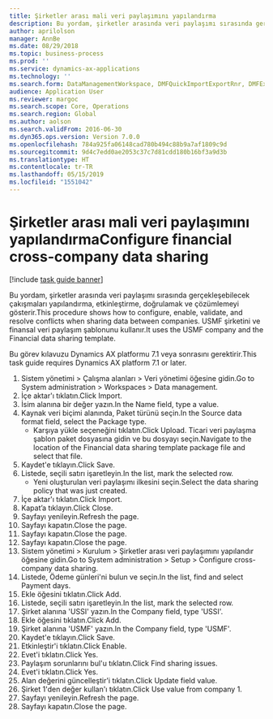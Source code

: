 ```yaml
---
title: Şirketler arası mali veri paylaşımını yapılandırma
description: Bu yordam, şirketler arasında veri paylaşımı sırasında gerçekleşebilecek çakışmaları yapılandırma, etkinleştirme, doğrulamak ve çözümlemeyi gösterir.
author: aprilolson
manager: AnnBe
ms.date: 08/29/2018
ms.topic: business-process
ms.prod: ''
ms.service: dynamics-ax-applications
ms.technology: ''
ms.search.form: DataManagementWorkspace, DMFQuickImportExportRnr, DMFExecutionHistoryWorkspace, DMFExecutionHistorySummary, DMFExecutionHistoryEntities,  SysDataSharingConfiguration, SysDataSharingDiscrepencies
audience: Application User
ms.reviewer: margoc
ms.search.scope: Core, Operations
ms.search.region: Global
ms.author: aolson
ms.search.validFrom: 2016-06-30
ms.dyn365.ops.version: Version 7.0.0
ms.openlocfilehash: 784a925fa06148cad780b494c88b9a7af1809c9d
ms.sourcegitcommit: 9d4c7edd0ae2053c37c7d81cdd180b16bf3a9d3b
ms.translationtype: HT
ms.contentlocale: tr-TR
ms.lasthandoff: 05/15/2019
ms.locfileid: "1551042"
---
```

# <a name="configure-financial-cross-company-data-sharing"></a><span data-ttu-id="d4386-103">Şirketler arası mali veri paylaşımını yapılandırma</span><span class="sxs-lookup"><span data-stu-id="d4386-103">Configure financial cross-company data sharing</span></span>

[!include [task guide banner](../../includes/task-guide-banner.md)]

<span data-ttu-id="d4386-104">Bu yordam, şirketler arasında veri paylaşımı sırasında gerçekleşebilecek çakışmaları yapılandırma, etkinleştirme, doğrulamak ve çözümlemeyi gösterir.</span><span class="sxs-lookup"><span data-stu-id="d4386-104">This procedure shows how to configure, enable, validate, and resolve conflicts when sharing data between companies.</span></span> <span data-ttu-id="d4386-105">USMF şirketini ve finansal veri paylaşım şablonunu kullanır.</span><span class="sxs-lookup"><span data-stu-id="d4386-105">It uses the USMF company and the Financial data sharing template.</span></span>



<span data-ttu-id="d4386-106">Bu görev kılavuzu Dynamics AX platformu 7.1 veya sonrasını gerektirir.</span><span class="sxs-lookup"><span data-stu-id="d4386-106">This task guide requires Dynamics AX platform 7.1 or later.</span></span>

1. <span data-ttu-id="d4386-107">Sistem yönetimi > Çalışma alanları > Veri yönetimi öğesine gidin.</span><span class="sxs-lookup"><span data-stu-id="d4386-107">Go to System administration > Workspaces > Data management.</span></span>
2. <span data-ttu-id="d4386-108">İçe aktar'ı tıklatın.</span><span class="sxs-lookup"><span data-stu-id="d4386-108">Click Import.</span></span>
3. <span data-ttu-id="d4386-109">İsim alanına bir değer yazın.</span><span class="sxs-lookup"><span data-stu-id="d4386-109">In the Name field, type a value.</span></span>
4. <span data-ttu-id="d4386-110">Kaynak veri biçimi alanında, Paket türünü seçin.</span><span class="sxs-lookup"><span data-stu-id="d4386-110">In the Source data format field, select the Package type.</span></span>
    * <span data-ttu-id="d4386-111">Karşıya yükle seçeneğini tıklatın.</span><span class="sxs-lookup"><span data-stu-id="d4386-111">Click Upload.</span></span> <span data-ttu-id="d4386-112">Ticari veri paylaşma şablon paket dosyasına gidin ve bu dosyayı seçin.</span><span class="sxs-lookup"><span data-stu-id="d4386-112">Navigate to the location of the Financial data sharing template package file and select that file.</span></span>  
5. <span data-ttu-id="d4386-113">Kaydet'e tıklayın.</span><span class="sxs-lookup"><span data-stu-id="d4386-113">Click Save.</span></span>
6. <span data-ttu-id="d4386-114">Listede, seçili satırı işaretleyin.</span><span class="sxs-lookup"><span data-stu-id="d4386-114">In the list, mark the selected row.</span></span>
    * <span data-ttu-id="d4386-115">Yeni oluşturulan veri paylaşımı ilkesini seçin.</span><span class="sxs-lookup"><span data-stu-id="d4386-115">Select the data sharing policy that was just created.</span></span>  
7. <span data-ttu-id="d4386-116">İçe aktar'ı tıklatın.</span><span class="sxs-lookup"><span data-stu-id="d4386-116">Click Import.</span></span>
8. <span data-ttu-id="d4386-117">Kapat’a tıklayın.</span><span class="sxs-lookup"><span data-stu-id="d4386-117">Click Close.</span></span>
9. <span data-ttu-id="d4386-118">Sayfayı yenileyin.</span><span class="sxs-lookup"><span data-stu-id="d4386-118">Refresh the page.</span></span>
10. <span data-ttu-id="d4386-119">Sayfayı kapatın.</span><span class="sxs-lookup"><span data-stu-id="d4386-119">Close the page.</span></span>
11. <span data-ttu-id="d4386-120">Sayfayı kapatın.</span><span class="sxs-lookup"><span data-stu-id="d4386-120">Close the page.</span></span>
12. <span data-ttu-id="d4386-121">Sayfayı kapatın.</span><span class="sxs-lookup"><span data-stu-id="d4386-121">Close the page.</span></span>
13. <span data-ttu-id="d4386-122">Sistem yönetimi > Kurulum > Şirketler arası veri paylaşımını yapılandır öğesine gidin.</span><span class="sxs-lookup"><span data-stu-id="d4386-122">Go to System administration > Setup > Configure cross-company data sharing.</span></span>
14. <span data-ttu-id="d4386-123">Listede, Ödeme günleri'ni bulun ve seçin.</span><span class="sxs-lookup"><span data-stu-id="d4386-123">In the list, find and select Payment days.</span></span>
15. <span data-ttu-id="d4386-124">Ekle öğesini tıklatın.</span><span class="sxs-lookup"><span data-stu-id="d4386-124">Click Add.</span></span>
16. <span data-ttu-id="d4386-125">Listede, seçili satırı işaretleyin.</span><span class="sxs-lookup"><span data-stu-id="d4386-125">In the list, mark the selected row.</span></span>
17. <span data-ttu-id="d4386-126">Şirket alanına 'USSI' yazın.</span><span class="sxs-lookup"><span data-stu-id="d4386-126">In the Company field, type 'USSI'.</span></span>
18. <span data-ttu-id="d4386-127">Ekle öğesini tıklatın.</span><span class="sxs-lookup"><span data-stu-id="d4386-127">Click Add.</span></span>
19. <span data-ttu-id="d4386-128">Şirket alanına 'USMF' yazın.</span><span class="sxs-lookup"><span data-stu-id="d4386-128">In the Company field, type 'USMF'.</span></span>
20. <span data-ttu-id="d4386-129">Kaydet'e tıklayın.</span><span class="sxs-lookup"><span data-stu-id="d4386-129">Click Save.</span></span>
21. <span data-ttu-id="d4386-130">Etkinleştir'i tıklatın.</span><span class="sxs-lookup"><span data-stu-id="d4386-130">Click Enable.</span></span>
22. <span data-ttu-id="d4386-131">Evet'i tıklatın.</span><span class="sxs-lookup"><span data-stu-id="d4386-131">Click Yes.</span></span>
23. <span data-ttu-id="d4386-132">Paylaşım sorunlarını bul'u tıklatın.</span><span class="sxs-lookup"><span data-stu-id="d4386-132">Click Find sharing issues.</span></span>
24. <span data-ttu-id="d4386-133">Evet'i tıklatın.</span><span class="sxs-lookup"><span data-stu-id="d4386-133">Click Yes.</span></span>
25. <span data-ttu-id="d4386-134">Alan değerini güncelleştir'i tıklatın.</span><span class="sxs-lookup"><span data-stu-id="d4386-134">Click Update field value.</span></span>
26. <span data-ttu-id="d4386-135">Şirket 1'den değer kullan'ı tıklatın.</span><span class="sxs-lookup"><span data-stu-id="d4386-135">Click Use value from company 1.</span></span>
27. <span data-ttu-id="d4386-136">Sayfayı yenileyin.</span><span class="sxs-lookup"><span data-stu-id="d4386-136">Refresh the page.</span></span>
28. <span data-ttu-id="d4386-137">Sayfayı kapatın.</span><span class="sxs-lookup"><span data-stu-id="d4386-137">Close the page.</span></span>

